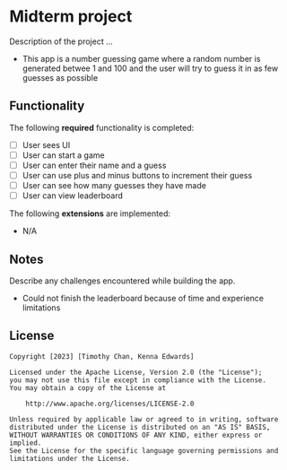 # Midterm project

Description of the project ...
* This app is a number guessing game where a random number is generated betwee 1 and 100 and the user will try to guess it in as few guesses as possible

## Functionality 

The following **required** functionality is completed:

* [ ] User sees UI
* [ ] User can start a game
* [ ] User can enter their name and a guess
* [ ] User can use plus and minus buttons to increment their guess
* [ ] User can see how many guesses they have made
* [ ] User can view leaderboard 

The following **extensions** are implemented:

* N/A

## Notes

Describe any challenges encountered while building the app.
* Could not finish the leaderboard because of time and experience limitations

## License

    Copyright [2023] [Timothy Chan, Kenna Edwards]

    Licensed under the Apache License, Version 2.0 (the "License");
    you may not use this file except in compliance with the License.
    You may obtain a copy of the License at

        http://www.apache.org/licenses/LICENSE-2.0

    Unless required by applicable law or agreed to in writing, software
    distributed under the License is distributed on an "AS IS" BASIS,
    WITHOUT WARRANTIES OR CONDITIONS OF ANY KIND, either express or implied.
    See the License for the specific language governing permissions and
    limitations under the License.
